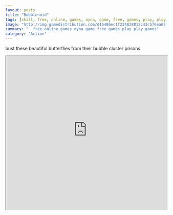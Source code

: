 ```yaml
---
layout: posts
title: "Bubblenoid"
tags: [skill, free, online, games, oyna, game, free, games, play, play, games]
image: "http://img.gamedistribution.com/d16486ec1f234828812c43cb76ea65f2.jpg"
summary: "  free online games oyna game free games play play games"
category: "Action"
---
```


bust these beautiful butterflies from their bubble cluster prisons

<iframe width="100%" height="480px;" src="http://flash.gamedistribution.com?game=d16486ec1f234828812c43cb76ea65f2"></iframe>